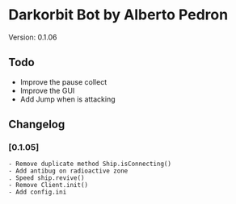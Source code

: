 # Darkorbit Bot by Alberto Pedron

Version: 0.1.06

## Todo
- Improve the pause collect
- Improve the GUI
- Add Jump when is attacking

## Changelog

### [0.1.05]
	- Remove duplicate method Ship.isConnecting()
	- Add antibug on radioactive zone
	. Speed ship.revive()
	- Remove Client.init()
	- Add config.ini